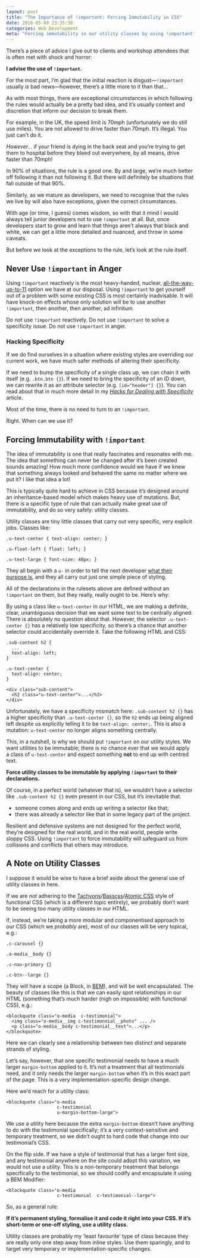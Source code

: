 ```yaml
---
layout: post
title: "The Importance of !important: Forcing Immutability in CSS"
date: 2016-05-08 23:35:38
categories: Web Development
meta: "Forcing immutability in our utility classes by using !important"
---
```


There’s a piece of advice I give out to clients and workshop attendees that is
often met with shock and horror:

**I advise the use of `!important`.**

For the most part, I’m glad that the initial reaction is disgust—`!important`
usually _is_ bad news—however, there’s a little more to it than that…

As with most things, there are exceptional circumstances in which following the
rules would actually be a pretty bad idea, and it’s usually context and
discretion that inform our decision to break them.

For example, in the UK, the speed limit is 70mph (unfortunately we do still use
miles). You are not allowed to drive faster than 70mph. It’s illegal. You just
can’t do it.

_However…_ if your friend is dying in the back seat and you’re trying to get
them to hospital before they bleed out everywhere, by all means, drive faster
than 70mph!

In 90% of situations, the rule is a good one. By and large, we’re much better
off following it than not following it. But there will definitely be situations
that fall outside of that 90%.

Similarly, as we mature as developers, we need to recognise that the rules we
live by will also have exceptions, given the correct circumstances.

With age (or time, I guess) comes wisdom, so with that it mind I would always
tell junior developers not to use `!important` at all. But, once developers
start to grow and learn that things aren’t always that black and white, we can
get a little more detailed and nuanced, and throw in some caveats.

But before we look at the exceptions to the rule, let’s look at the rule
itself.

## Never Use `!important` in Anger

Using `!important` reactively is the most heavy-handed, nuclear,
[all-the-way-up-to-11](https://www.youtube.com/watch?v=uMSV4OteqBE&t=78s)
option we have at our disposal. Using `!important` to get yourself out of a
problem with some existing CSS is most certainly inadvisable. It will have
knock-on effects whose only solution will be to use another `!important`, then
another, then another, ad infinitum.

Do not use `!important` reactively. Do not use `!important` to solve a
specificity issue. Do not use `!important` in anger.

### Hacking Specificity

If we do find ourselves in a situation where existing styles are overriding our
current work, we have much safer methods of altering their specificity.

If we need to bump the specificity of a single class up, we can chain it with
itself (e.g. `.btn.btn {}`). If we need to bring the specificity of an ID down,
we can rewrite it as an attribute selector (e.g. `[id="header"] {}`). You can
read about that in much more detail in my [<cite>Hacks for Dealing with
Specificity</cite>](http://csswizardry.com/2014/07/hacks-for-dealing-with-specificity/)
article.

Most of the time, there is no need to turn to an `!important`.

Right. When can we use it?

## Forcing Immutability with `!important`

The idea of immutability is one that really fascinates and resonates with me.
The idea that something can never be changed after it’s been created sounds
amazing! How much more confidence would we have if we knew that something
always looked and behaved the same no matter where we put it? I like that idea
a lot!

This is typically quite hard to achieve in CSS because it’s designed around an
inheritance-based model which makes heavy use of mutations. But, there is a
specific type of rule that can actually make great use of immutability, and do
so very safely: utility classes.

Utility classes are tiny little classes that carry out very specific, very
explicit jobs. Classes like:

```
.u-text-center { text-align: center; }

.u-float-left { float: left; }

.u-text-large { font-size: 48px; }
```

They all begin with a `u-` in order to tell the next developer [what their
purpose
is](http://csswizardry.com/2015/03/more-transparent-ui-code-with-namespaces/),
and they all carry out just one simple piece of styling.

All of the declarations in the rulesets above are defined without an
`!important` on them, but they really, really ought to be. Here’s why:

By using a class like `u-text-center` in our HTML, we are making a definite,
clear, unambiguous decision that we want some text to be centrally aligned.
There is absolutely no question about that. However, the selector
`.u-text-center {}` has a relatively low specificity, so there’s a chance that
another selector could accidentally override it. Take the following HTML and
CSS:

```
.sub-content h2 {
  ...
  text-align: left;
}

.u-text-center {
  text-align: center;
}
```

```
<div class="sub-content">
  <h2 class="u-text-center">...</h2>
</div>
```

Unfortunately, we have a specificity mismatch here: `.sub-content h2 {}` has a
higher specificity than `.u-text-center {}`, so the `h2` ends up being aligned
left despite us explicitly telling it to be `text-align: center;`. This is also
a mutation: `u-text-center` no longer aligns something centrally.

This, in a nutshell, is why we should put `!important` on our utility styles.
We want utilities to be immutable; there is no chance ever that we would apply
a class of `u-text-center` and expect something **not** to end up with centred
text.

**Force utility classes to be immutable by applying `!important` to their
declarations.**

Of course, in a perfect world (whatever that is), we wouldn’t have a selector
like `.sub-content h2 {}` even present in our CSS, but it’s inevitable that.

* someone comes along and ends up writing a selector like that;
* there was already a selector like that in some legacy part of the project.

Resilient and defensive systems are not designed for the perfect world, they’re
designed for the real world, and in the real world, people write sloppy CSS.
Using `!important` to force immutability will safeguard us from collisions and
conflicts that others may introduce.

## A Note on Utility Classes

I suppose it would be wise to have a brief aside about the general use of
utility classes in here.

If we are _not_ adhering to the
[Tachyons](http://tachyons.io/)/[Basscss](http://www.basscss.com/)/[Atomic
CSS](http://acss.io/) style of functional CSS (which is a different topic
entirely), we probably don’t want to be seeing too many utility classes in our
HTML.

If, instead, we’re taking a more modular and componentised approach to our CSS
(which we _probably_ are), most of our classes will be very topical, e.g.:

```
.c-carousel {}

.o-media__body {}

.c-nav-primary {}

.c-btn--large {}
```

They will have a scope (a Block, in
[BEM](http://csswizardry.com/2013/01/mindbemding-getting-your-head-round-bem-syntax/)),
and will be well encapsulated. The beauty of classes like this is that we can
easily spot relationships in our HTML (something that’s much harder (nigh on
impossible) with functional CSS), e.g.:

```
<blockquote class="o-media  c-testimonial">
  <img class="o-media__img c-testimonnial__photo" ... />
  <p class="o-media__body c-testimonial__text">...</p>
</blockquote>
```

Here we can clearly see a relationship between two distinct and separate strands
of styling.

Let’s say, however, that one specific testimonial needs to have a much larger
`margin-bottom` applied to it. It’s not a treatment that all testimonials
need, and it only needs the larger `margin-bottom` when it’s in this exact part
of the page. This is a very implementation-specific design change.

Here we’d reach for a utility class:

```
<blockquote class="o-media
                   c-testimonial
                   u-margin-bottom-large">
```

We use a utility here because the extra `margin-bottom` doesn’t have anything
to do with the testimonial specifically; it’s a very context-sensitive and
temporary treatment, so we didn’t ought to hard code that change into our
testimonial’s CSS.

On the flip side. If we have a style of testimonial that has a larger font
size, and any testimonial anywhere on the site could adopt this variation, we
would not use a utility. This is a non-temporary treatment that belongs
specifically to the testimonial, so we should codify and encapsulate it using a
BEM Modifier:

```
<blockquote class="o-media
                   c-testimonial  c-testimonial--large">
```

So, as a general rule:

**If it’s permanent styling, formalise it and code it right into your CSS. If
it’s short-term or one-off styling, use a utility class.**

Utility classes are probably my ‘least favourite’ type of class because they
are really only one step away from inline styles. Use them sparingly, and to
target very temporary or implementation-specific changes.
